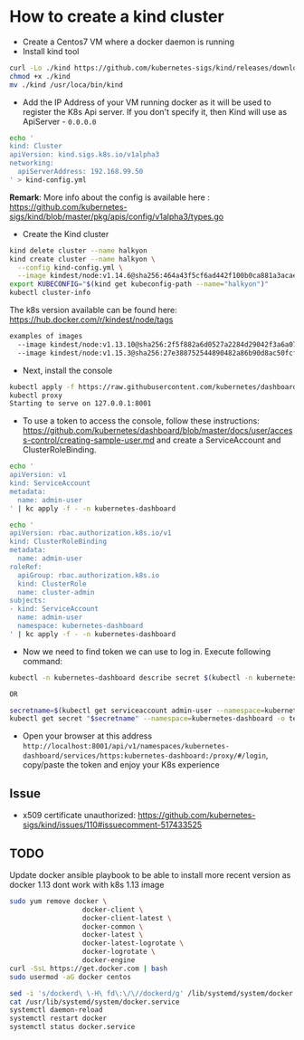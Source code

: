 # How to create a kind cluster

- Create a Centos7 VM where a docker daemon is running
- Install kind tool
```bash
curl -Lo ./kind https://github.com/kubernetes-sigs/kind/releases/download/v0.5.1/kind-$(uname)-amd64
chmod +x ./kind
mv ./kind /usr/loca/bin/kind
```

- Add the IP Address of your VM running docker as it will be used to register the K8s Api server. If you don't specify it, then
  Kind will use as ApiServer - `0.0.0.0`
```bash
echo '
kind: Cluster
apiVersion: kind.sigs.k8s.io/v1alpha3
networking:
  apiServerAddress: 192.168.99.50
' > kind-config.yml
```  

**Remark**: More info about the config is available here : https://github.com/kubernetes-sigs/kind/blob/master/pkg/apis/config/v1alpha3/types.go

- Create the Kind cluster
```bash
kind delete cluster --name halkyon
kind create cluster --name halkyon \
  --config kind-config.yml \
  --image kindest/node:v1.14.6@sha256:464a43f5cf6ad442f100b0ca881a3acae37af069d5f96849c1d06ced2870888d
export KUBECONFIG="$(kind get kubeconfig-path --name="halkyon")"
kubectl cluster-info
```

The k8s version available can be found here: https://hub.docker.com/r/kindest/node/tags
```bash
examples of images
  --image kindest/node:v1.13.10@sha256:2f5f882a6d0527a2284d29042f3a6a07402e1699d792d0d5a9b9a48ef155fa2a
  --image kindest/node:v1.15.3@sha256:27e388752544890482a86b90d8ac50fcfa63a2e8656a96ec5337b902ec8e5157
```
- Next, install the console
```bash
kubectl apply -f https://raw.githubusercontent.com/kubernetes/dashboard/v2.0.0-beta4/aio/deploy/recommended.yaml
kubectl proxy
Starting to serve on 127.0.0.1:8001
```


- To use a token to access the console, follow these instructions: https://github.com/kubernetes/dashboard/blob/master/docs/user/access-control/creating-sample-user.md
  and create a ServiceAccount and ClusterRoleBinding.
```bash
echo '
apiVersion: v1
kind: ServiceAccount
metadata:
  name: admin-user
' | kc apply -f - -n kubernetes-dashboard

echo '
apiVersion: rbac.authorization.k8s.io/v1
kind: ClusterRoleBinding
metadata:
  name: admin-user
roleRef:
  apiGroup: rbac.authorization.k8s.io
  kind: ClusterRole
  name: cluster-admin
subjects:
- kind: ServiceAccount
  name: admin-user
  namespace: kubernetes-dashboard
' | kc apply -f - -n kubernetes-dashboard
```

- Now we need to find token we can use to log in. Execute following command:
```bash
kubectl -n kubernetes-dashboard describe secret $(kubectl -n kubernetes-dashboard get secret | grep admin-user | awk '{print $1}')

OR

secretname=$(kubectl get serviceaccount admin-user --namespace=kubernetes-dashboard -o jsonpath='{.secrets[0].name}')
kubectl get secret "$secretname" --namespace=kubernetes-dashboard -o template --template='{{.data.token}}' | base64 --decode
```  
- Open your browser at this address `http://localhost:8001/api/v1/namespaces/kubernetes-dashboard/services/https:kubernetes-dashboard:/proxy/#/login`, copy/paste the token
  and enjoy your K8s experience

## Issue

- x509 certificate unauthorized: https://github.com/kubernetes-sigs/kind/issues/110#issuecomment-517433525

## TODO

Update docker ansible playbook to be able to install more recent version as docker 1.13 dont work with k8s 1.13 image
```bash
sudo yum remove docker \
                  docker-client \
                  docker-client-latest \
                  docker-common \
                  docker-latest \
                  docker-latest-logrotate \
                  docker-logrotate \
                  docker-engine
curl -SsL https://get.docker.com | bash
sudo usermod -aG docker centos

sed -i 's/dockerd\ \-H\ fd\:\/\//dockerd/g' /lib/systemd/system/docker.service
cat /usr/lib/systemd/system/docker.service
systemctl daemon-reload
systemctl restart docker
systemctl status docker.service
```
